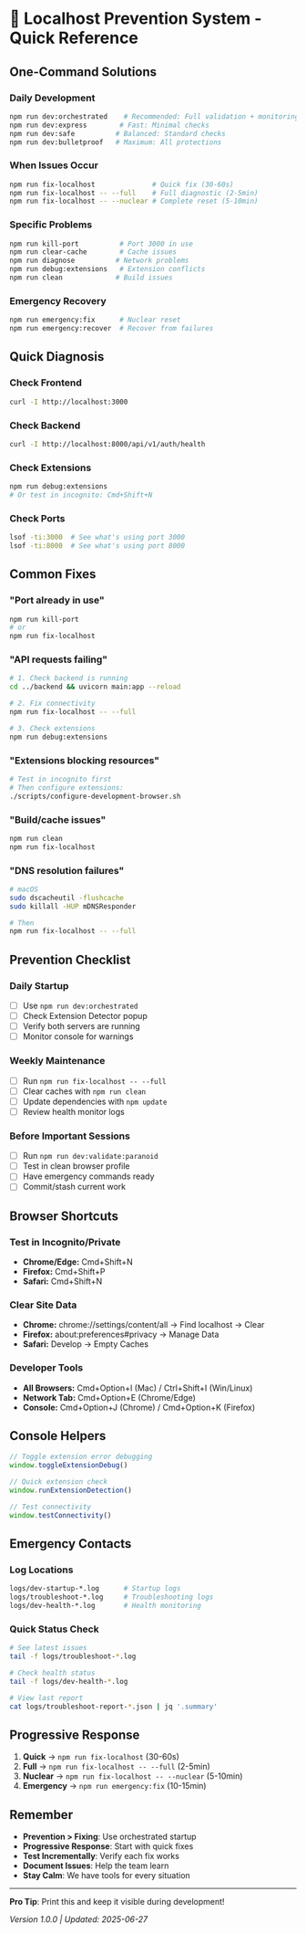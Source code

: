 # 🚀 Localhost Prevention System - Quick Reference

## One-Command Solutions

### Daily Development
```bash
npm run dev:orchestrated    # Recommended: Full validation + monitoring
npm run dev:express        # Fast: Minimal checks
npm run dev:safe          # Balanced: Standard checks
npm run dev:bulletproof   # Maximum: All protections
```

### When Issues Occur
```bash
npm run fix-localhost              # Quick fix (30-60s)
npm run fix-localhost -- --full    # Full diagnostic (2-5min)
npm run fix-localhost -- --nuclear # Complete reset (5-10min)
```

### Specific Problems
```bash
npm run kill-port          # Port 3000 in use
npm run clear-cache        # Cache issues
npm run diagnose          # Network problems
npm run debug:extensions   # Extension conflicts
npm run clean             # Build issues
```

### Emergency Recovery
```bash
npm run emergency:fix      # Nuclear reset
npm run emergency:recover  # Recover from failures
```

## Quick Diagnosis

### Check Frontend
```bash
curl -I http://localhost:3000
```

### Check Backend
```bash
curl -I http://localhost:8000/api/v1/auth/health
```

### Check Extensions
```bash
npm run debug:extensions
# Or test in incognito: Cmd+Shift+N
```

### Check Ports
```bash
lsof -ti:3000  # See what's using port 3000
lsof -ti:8000  # See what's using port 8000
```

## Common Fixes

### "Port already in use"
```bash
npm run kill-port
# or
npm run fix-localhost
```

### "API requests failing"
```bash
# 1. Check backend is running
cd ../backend && uvicorn main:app --reload

# 2. Fix connectivity
npm run fix-localhost -- --full

# 3. Check extensions
npm run debug:extensions
```

### "Extensions blocking resources"
```bash
# Test in incognito first
# Then configure extensions:
./scripts/configure-development-browser.sh
```

### "Build/cache issues"
```bash
npm run clean
npm run fix-localhost
```

### "DNS resolution failures"
```bash
# macOS
sudo dscacheutil -flushcache
sudo killall -HUP mDNSResponder

# Then
npm run fix-localhost -- --full
```

## Prevention Checklist

### Daily Startup
- [ ] Use `npm run dev:orchestrated`
- [ ] Check Extension Detector popup
- [ ] Verify both servers are running
- [ ] Monitor console for warnings

### Weekly Maintenance
- [ ] Run `npm run fix-localhost -- --full`
- [ ] Clear caches with `npm run clean`
- [ ] Update dependencies with `npm update`
- [ ] Review health monitor logs

### Before Important Sessions
- [ ] Run `npm run dev:validate:paranoid`
- [ ] Test in clean browser profile
- [ ] Have emergency commands ready
- [ ] Commit/stash current work

## Browser Shortcuts

### Test in Incognito/Private
- **Chrome/Edge:** Cmd+Shift+N
- **Firefox:** Cmd+Shift+P
- **Safari:** Cmd+Shift+N

### Clear Site Data
- **Chrome:** chrome://settings/content/all → Find localhost → Clear
- **Firefox:** about:preferences#privacy → Manage Data
- **Safari:** Develop → Empty Caches

### Developer Tools
- **All Browsers:** Cmd+Option+I (Mac) / Ctrl+Shift+I (Win/Linux)
- **Network Tab:** Cmd+Option+E (Chrome/Edge)
- **Console:** Cmd+Option+J (Chrome) / Cmd+Option+K (Firefox)

## Console Helpers

```javascript
// Toggle extension error debugging
window.toggleExtensionDebug()

// Quick extension check
window.runExtensionDetection()

// Test connectivity
window.testConnectivity()
```

## Emergency Contacts

### Log Locations
```bash
logs/dev-startup-*.log      # Startup logs
logs/troubleshoot-*.log     # Troubleshooting logs
logs/dev-health-*.log       # Health monitoring
```

### Quick Status Check
```bash
# See latest issues
tail -f logs/troubleshoot-*.log

# Check health status
tail -f logs/dev-health-*.log

# View last report
cat logs/troubleshoot-report-*.json | jq '.summary'
```

## Progressive Response

1. **Quick** → `npm run fix-localhost` (30-60s)
2. **Full** → `npm run fix-localhost -- --full` (2-5min)
3. **Nuclear** → `npm run fix-localhost -- --nuclear` (5-10min)
4. **Emergency** → `npm run emergency:fix` (10-15min)

## Remember

- **Prevention > Fixing**: Use orchestrated startup
- **Progressive Response**: Start with quick fixes
- **Test Incrementally**: Verify each fix works
- **Document Issues**: Help the team learn
- **Stay Calm**: We have tools for every situation

---

**Pro Tip**: Print this and keep it visible during development!

*Version 1.0.0 | Updated: 2025-06-27*
